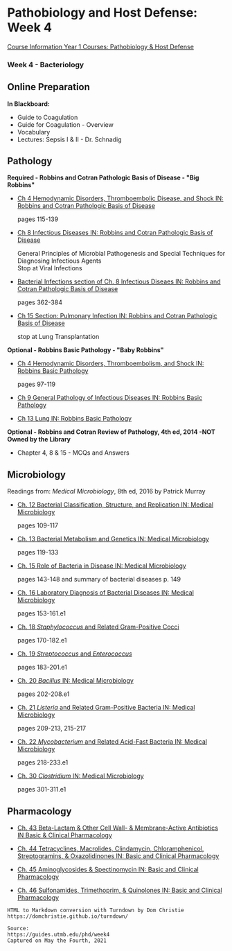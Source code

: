 # Pathobiology and Host Defense: Week 4

[Course Information Year 1 Courses: Pathobiology & Host Defense](/usmle/phd/course-information.md)

### Week 4 - Bacteriology

## Online Preparation

**In Blackboard:**

*   Guide to Coagulation
*   Guide for Coagulation - Overview
*   Vocabulary
*   Lectures: Sepsis I & II - Dr. Schnadig

## Pathology

**Required - Robbins and Cotran Pathologic Basis of Disease - "Big Robbins"**

*   [Ch 4 Hemodynamic Disorders, Thromboembolic Disease, and Shock IN: Robbins and Cotran Pathologic Basis of Disease](http://libux.utmb.edu/login?url=https://www.clinicalkey.com/#!/content/book/3-s2.0-B9780323531139000042)
    
    pages 115-139
    
*   [Ch 8 Infectious Diseases IN: Robbins and Cotran Pathologic Basis of Disease](http://libux.utmb.edu/login?url=https://www.clinicalkey.com/#!/content/book/3-s2.0-B978032353113900008X)
    
    General Principles of Microbial Pathogenesis and Special Techniques for Diagnosing Infectious Agents  
    Stop at Viral Infections
    
*   [Bacterial Infections section of Ch. 8 Infectious Diseaes IN: Robbins and Cotran Pathologic Basis of Disease](http://libux.utmb.edu/login?url=https://www.clinicalkey.com/#!/content/book/3-s2.0-B978032353113900008X?scrollTo=%23hl0002481)
    
    pages 362-384
    
*   [Ch 15 Section: Pulmonary Infection IN: Robbins and Cotran Pathologic Basis of Disease](http://libux.utmb.edu/login?url=https://www.clinicalkey.com/#!/content/book/3-s2.0-B9780323531139000157?scrollTo=%23hl0003071)
    
    stop at Lung Transplantation
    

**Optional - Robbins Basic Pathology - "Baby Robbins"**

*   [Ch 4 Hemodynamic Disorders, Thromboembolism, and Shock IN: Robbins Basic Pathology](http://libux.utmb.edu/login?url=https://www.clinicalkey.com/#!/content/book/3-s2.0-B9780323353175000041)
    
    pages 97-119
    
*   [Ch 9 General Pathology of Infectious Diseases IN: Robbins Basic Pathology](http://libux.utmb.edu/login?url=https://www.clinicalkey.com/#!/content/book/3-s2.0-B9780323353175000090)
    
*   [Ch 13 Lung IN: Robbins Basic Pathology](http://libux.utmb.edu/login?url=https://www.clinicalkey.com/#!/content/book/3-s2.0-B9780323353175000132)
    

**Optional - Robbins and Cotran Review of Pathology, 4th ed, 2014 -NOT Owned by the Library**

*   Chapter 4, 8 & 15 - MCQs and Answers

## Microbiology

Readings from: _Medical Microbiology_, 8th ed, 2016 by Patrick Murray

*   [Ch. 12 Bacterial Classification, Structure, and Replication IN: Medical Microbiology](http://libux.utmb.edu/login?url=https://www.clinicalkey.com/#!/content/book/3-s2.0-B9780323673228000129)
    
    pages 109-117
    
*   [Ch. 13 Bacterial Metabolism and Genetics IN: Medical Microbiology](http://libux.utmb.edu/login?url=https://www.clinicalkey.com/#!/content/book/3-s2.0-B9780323673228000130)
    
    pages 119-133
    
*   [Ch. 15 Role of Bacteria in Disease IN: Medical Microbiology](http://libux.utmb.edu/login?url=https://www.clinicalkey.com/#!/content/book/3-s2.0-B9780323673228000154)
    
    pages 143-148 and summary of bacterial diseases p. 149
    
*   [Ch. 16 Laboratory Diagnosis of Bacterial Diseases IN: Medical Microbiology](https://www.clinicalkey.com/#!/content/book/3-s2.0-B9780323673228000166)
    
    pages 153-161.e1
    
*   [Ch. 18 _Staphylococcus_ and Related Gram-Positive Cocci](http://libux.utmb.edu/login?url=https://www.clinicalkey.com/#!/content/book/3-s2.0-B978032367322800018X)
    
    pages 170-182.e1
    
*   [Ch. 19 _Streptococcus_ and _Enterococcus_](http://libux.utmb.edu/login?url=https://www.clinicalkey.com/#!/content/book/3-s2.0-B9780323673228000191)
    
    pages 183-201.e1
    
*   [Ch. 20 _Bacillus_ IN: Medical Microbiology](http://libux.utmb.edu/login?url=https://www.clinicalkey.com/#!/content/book/3-s2.0-B9780323673228000208)
    
    pages 202-208.e1
    
*   [Ch. 21 _Listeria_ and Related Gram-Positive Bacteria IN: Medical Microbiology](http://libux.utmb.edu/login?url=https://www.clinicalkey.com/#!/content/book/3-s2.0-B978032367322800021X)
    
    pages 209-213, 215-217
    
*   [Ch. 22 _Mycobacterium_ and Related Acid-Fast Bacteria IN: Medical Microbiology](http://libux.utmb.edu/login?url=https://www.clinicalkey.com/#!/content/book/3-s2.0-B9780323673228000221)
    
    pages 218-233.e1
    
*   [Ch. 30 _Clostridium_ IN: Medical Microbiology](https://www.clinicalkey.com/#!/content/book/3-s2.0-B9780323673228000300)
    
    pages 301-311.e1
    

## Pharmacology

*   [Ch. 43 Beta-Lactam & Other Cell Wall- & Membrane-Active Antibiotics IN Basic & Clinical Pharmacology](http://libux.utmb.edu/login?url=https://accessmedicine.mhmedical.com/content.aspx?bookid=2988&sectionid=250601638)
    
*   [Ch. 44 Tetracyclines, Macrolides, Clindamycin, Chloramphenicol, Streptogramins, & Oxazolidinones IN: Basic and Clinical Pharmacology](http://libux.utmb.edu/login?url=https://accessmedicine.mhmedical.com/content.aspx?bookid=2988&sectionid=250601804)
    
*   [Ch. 45 Aminoglycosides & Spectinomycin IN: Basic and Clinical Pharmacology](http://libux.utmb.edu/login?url=https://accessmedicine.mhmedical.com/content.aspx?bookid=2988&sectionid=250601945)
    
*   [Ch. 46 Sulfonamides, Trimethoprim, & Quinolones IN: Basic and Clinical Pharmacology](http://libux.utmb.edu/login?url=https://accessmedicine.mhmedical.com/content.aspx?bookid=2988&sectionid=250602053)

```
HTML to Markdown conversion with Turndown by Dom Christie
https://domchristie.github.io/turndown/

Source:
https://guides.utmb.edu/phd/week4
Captured on May the Fourth, 2021
```
